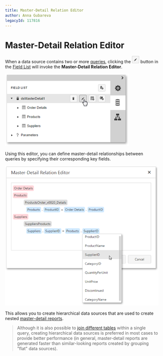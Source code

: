 ```yaml
---
title: Master-Detail Relation Editor
author: Anna Gubareva
legacyId: 117816
---
```

# Master-Detail Relation Editor
When a data source contains two or more [queries](../wizards/sql-data-source-wizard/adding-a-new-data-source/create-a-query-or-select-a-stored-procedure.md), clicking the ![web-designer-field-list-data-source-edit-relationships](../../../images/img125720.png) button in the [Field List](field-list.md) will invoke the **Master-Detail Relation Editor**.

![web-report-designer-field-list-edit-relations](../../../images/img125807.png)

Using this editor, you can define master-detail relationships between queries by specifying their corresponding key fields.

![web-report-designer-master-detail-relation-editor](../../../images/img125806.png)

This allows you to create hierarchical data sources that are used to create nested [master-detail reports](../report-types/master-detail-report-(detail-report-bands).md).

> Although it is also possible to [join different tables](query-builder.md) within a single query, creating hierarchical data sources is preferred in most cases to provide better performance (in general, master-detail reports are generated faster than similar-looking reports created by grouping "flat" data sources).